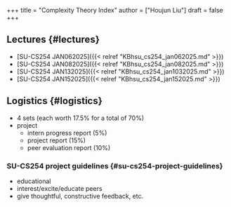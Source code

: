 +++
title = "Complexity Theory Index"
author = ["Houjun Liu"]
draft = false
+++

## Lectures {#lectures}

-   [SU-CS254 JAN062025]({{< relref "KBhsu_cs254_jan062025.md" >}})
-   [SU-CS254 JAN082025]({{< relref "KBhsu_cs254_jan082025.md" >}})
-   [SU-CS254 JAN132025]({{< relref "KBhsu_cs254_jan1032025.md" >}})
-   [SU-CS254 JAN152025]({{< relref "KBhsu_cs254_jan152025.md" >}})


## Logistics {#logistics}

-   4 sets (each worth 17.5% for a total of 70%)
-   project
    -   intern progress report (5%)
    -   project report (15%)
    -   peer evaluation report (10%)


### SU-CS254 project guidelines {#su-cs254-project-guidelines}

-   educational
-   interest/excite/educate peers
-   give thoughtful, constructive feedback, etc.
